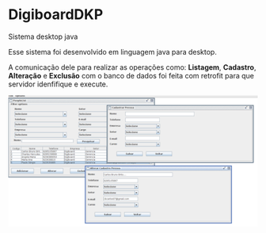 # DigiboardDKP
Sistema desktop java

Esse sistema foi desenvolvido em linguagem java para desktop.

A comunicação dele para realizar as operações como: **Listagem**, **Cadastro**, **Alteração** e **Exclusão** com o banco de dados foi feita com retrofit para que servidor idenfifique e execute.

![alt text](https://github.com/cbcarlos07/DigiboardDKP/blob/master/DigiboardDKP/src/img/digiboarddkp.png)
